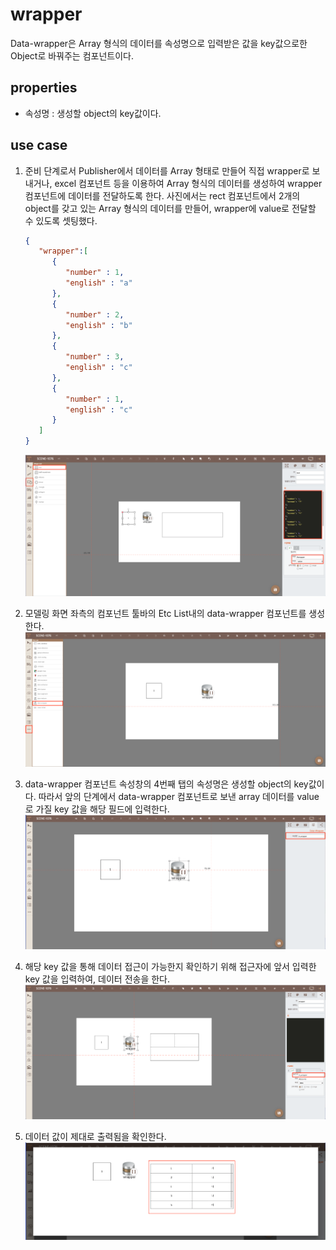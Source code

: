 # wrapper
Data-wrapper은 Array 형식의 데이터를 속성명으로 입력받은 값을 key값으로한 Object로 바꿔주는 컴포넌트이다.
## properties
- 속성명 : 생성할 object의 key값이다.
## use case 

1. 준비 단계로서 Publisher에서 데이터를 Array 형태로 만들어 직접 wrapper로 보내거나, excel 컴포넌트 등을 이용하여 Array 형식의 데이터를 생성하여 wrapper 컴포넌트에 데이터를 전달하도록 한다.
   사진에서는 rect 컴포넌트에서 2개의 object를 갖고 있는 Array 형식의 데이터를 만들어, wrapper에 value로 전달할 수 있도록 셋팅했다.
   ```json
   {
      "wrapper":[
         {
            "number" : 1,
            "english" : "a"
         },
         {
            "number" : 2,
            "english" : "b"
         },
         {
            "number" : 3,
            "english" : "c"
         },
         {
            "number" : 1,
            "english" : "c"
         }
      ]
   }
   ```
   ![array 형식 데이터][data_wrapper_1]

2. 모델링 화면 좌측의 컴포넌트 툴바의 Etc List내의 data-wrapper 컴포넌트를 생성한다.
   ![data wrapper 컴포넌트 생성][data_wrapper_2]

3. data-wrapper 컴포넌트 속성창의 4번째 탭의 속성명은 생성할 object의 key값이다.
   따라서 앞의 단계에서 data-wrapper 컴포넌트로 보낸 array 데이터를 value로 가질 key 값을 해당 필드에 입력한다.
   ![data wrapper의 key 값 입력][data_wrapper_3]

4. 해당 key 값을 통해 데이터 접근이 가능한지 확인하기 위해 접근자에 앞서 입력한 key 값을 입력하여, 데이터 전송을 한다.
   ![data wrapper key 값 확인][data_wrapper_4]

5. 데이터 값이 제대로 출력됨을 확인한다.
   ![data wrapper 출력 확인][data_wrapper_5]

[data_wrapper_1]: ../images/data_wrapper_1.png
[data_wrapper_2]: ../images/data_wrapper_2.png
[data_wrapper_3]: ../images/data_wrapper_3.png
[data_wrapper_4]: ../images/data_wrapper_4.png
[data_wrapper_5]: ../images/data_wrapper_5.png
